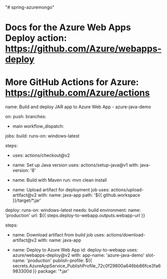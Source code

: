 "# spring-azuremongo" 
# Docs for the Azure Web Apps Deploy action: https://github.com/Azure/webapps-deploy
# More GitHub Actions for Azure: https://github.com/Azure/actions

name: Build and deploy JAR app to Azure Web App - azure-java-demo

on:
push:
branches:
- main
workflow_dispatch:

jobs:
build:
runs-on: windows-latest

steps:
- uses: actions/checkout@v2

- name: Set up Java version
uses: actions/setup-java@v1
with:
java-version: '8'

- name: Build with Maven
run: mvn clean install

- name: Upload artifact for deployment job
uses: actions/upload-artifact@v2
with:
name: java-app
path: '${{ github.workspace }}/target/*.jar'

deploy:
runs-on: windows-latest
needs: build
environment:
name: 'production'
url: ${{ steps.deploy-to-webapp.outputs.webapp-url }}

steps:
- name: Download artifact from build job
uses: actions/download-artifact@v2
with:
name: java-app

- name: Deploy to Azure Web App
id: deploy-to-webapp
uses: azure/webapps-deploy@v2
with:
app-name: 'azure-java-demo'
slot-name: 'production'
publish-profile: ${{ secrets.AzureAppService_PublishProfile_72c0f29800a646bb86fce3fa6983300d }}
package: '*.jar'
